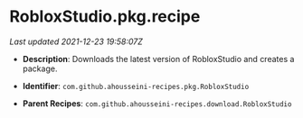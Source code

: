 # RobloxStudio.pkg.recipe

_Last updated 2021-12-23 19:58:07Z_

- **Description**: Downloads the latest version of RobloxStudio and creates a package.

- **Identifier**: `com.github.ahousseini-recipes.pkg.RobloxStudio`

- **Parent Recipes**: `com.github.ahousseini-recipes.download.RobloxStudio`
